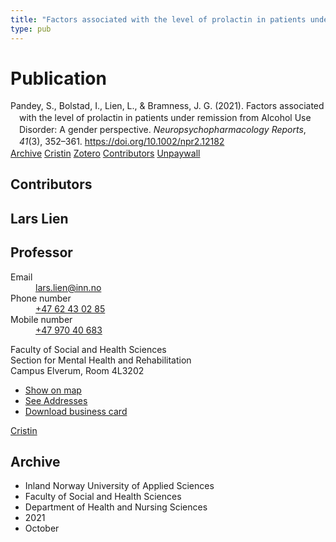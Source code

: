 ```yaml
---
title: "Factors associated with the level of prolactin in patients under remission from Alcohol Use Disorder: A gender perspective"
type: pub
---
```

<h1>Publication</h1>
<article id="csl-bib-container-EJ9L8TM7" class="csl-bib-container">
  <div class="csl-bib-body" style="line-height: 1.35; padding-left: 1em; text-indent:-1em;">
  <div class="csl-entry">Pandey, S., Bolstad, I., Lien, L., &amp; Bramness, J. G. (2021). Factors associated with the level of prolactin in patients under remission from Alcohol Use Disorder: A gender perspective. <i>Neuropsychopharmacology Reports</i>, <i>41</i>(3), 352&#x2013;361. <a href="https://doi.org/10.1002/npr2.12182">https://doi.org/10.1002/npr2.12182</a></div>
</div>
  <div class="csl-bib-buttons">
    <a href="#taxonomy-article-EJ9L8TM7" class="csl-bib-button">Archive</a>
    <a href="https://app.cristin.no/results/show.jsf?id=1944982" alt="Cristin URL" class="csl-bib-button">Cristin</a>
    <a href="http://zotero.org/groups/5022929/items/EJ9L8TM7" alt="Zotero URL" class="csl-bib-button">Zotero</a>
    <a href="#contributors-article-EJ9L8TM7" class="csl-bib-button">Contributors</a>
    <a href="https://onlinelibrary.wiley.com/doi/pdfdirect/10.1002/npr2.12182" class="csl-bib-button">Unpaywall</a>
  </div>
  <div id="csl-bib-meta-container-EJ9L8TM7"></div>
</article>
<div id="csl-bib-meta-EJ9L8TM7" class="csl-bib-meta">
  <article id="contributors-article-EJ9L8TM7" class="contributors-article">
    <h1>Contributors</h1>
    <div class="personas">
<div class="vrtx-hinn-person-card">
<div class="photo">
<i class="lar la-user-circle missing-person"></i>
</div>
<div class="info">
<hgroup><h1>Lars Lien</h1>
<h2>Professor</h2>
</hgroup><dl>
<dt>Email</dt>
<dd>
<a href="mailto:lars.lien@inn.no">lars.lien@inn.no</a>
</dd>
<dt>Phone number</dt>
<dd><a href="tel:+4762430285">
+47 62 43 02 85
</a></dd>
<dt>Mobile number</dt>
<dd><a href="tel:+4797040683">
+47 970 40 683
</a></dd>
</dl>
<p>
Faculty of Social and Health Sciences<br>
Section for Mental Health and Rehabilitation<br>
Campus Elverum,
Room 4L3202
</p>
<ul class="vrtx-hinn-links">
<li><a href="https://www.google.com/maps?q=60.88177,11.53669">Show on map</a></li>
<li><a href="https://www.inn.no/english/find-an-employee/lars-lien.html#vrtx-hinn-addresses">See Addresses</a></li>
<li><a href="https://www.inn.no/english/find-an-employee/lars-lien.html?vrtx=vcf">Download business card</a></li>
</ul>
</div>
</div>
<a href="https://app.cristin.no/persons/show.jsf?id=14287" alt="Cristin URL" class="personas-cristin">Cristin</a>
</div>
  </article>
  <article id="taxonomy-article-EJ9L8TM7" class="taxonomy-article">
    <h1>Archive</h1>
    <ul>
      <li>Inland Norway University of Applied Sciences</li>
      <li>Faculty of Social and Health Sciences</li>
      <li>Department of Health and Nursing Sciences</li>
      <li>2021</li>
      <li>October</li>
    </ul>
  </article>
</div>
